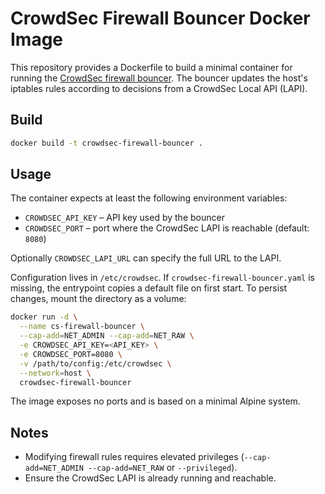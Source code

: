 # CrowdSec Firewall Bouncer Docker Image

This repository provides a Dockerfile to build a minimal container for running the [CrowdSec firewall bouncer](https://github.com/crowdsecurity/cs-firewall-bouncer). The bouncer updates the host's iptables rules according to decisions from a CrowdSec Local API (LAPI).

## Build

```bash
docker build -t crowdsec-firewall-bouncer .
```

## Usage

The container expects at least the following environment variables:

- `CROWDSEC_API_KEY` – API key used by the bouncer
- `CROWDSEC_PORT` – port where the CrowdSec LAPI is reachable (default: `8080`)

Optionally `CROWDSEC_LAPI_URL` can specify the full URL to the LAPI.

Configuration lives in `/etc/crowdsec`. If `crowdsec-firewall-bouncer.yaml` is missing, the entrypoint copies a default file on first start. To persist changes, mount the directory as a volume:

```bash
docker run -d \
  --name cs-firewall-bouncer \
  --cap-add=NET_ADMIN --cap-add=NET_RAW \
  -e CROWDSEC_API_KEY=<API_KEY> \
  -e CROWDSEC_PORT=8080 \
  -v /path/to/config:/etc/crowdsec \
  --network=host \
  crowdsec-firewall-bouncer
```

The image exposes no ports and is based on a minimal Alpine system.

## Notes

- Modifying firewall rules requires elevated privileges (`--cap-add=NET_ADMIN --cap-add=NET_RAW` or `--privileged`).
- Ensure the CrowdSec LAPI is already running and reachable.
